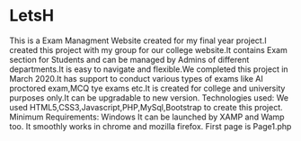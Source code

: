 # LetsH
This is a Exam Managment Website created for my final year project.I created this project with my group for our college website.It contains Exam section for Students and can be 
managed by Admins of different departments.It is easy to navigate and flexible.We completed this project in March 2020.It has support to conduct various types of exams like AI proctored exam,MCQ tye exams etc.It is created for college and university purposes only.It can be upgradable to new version.
Technologies used:
We used HTML5,CSS3,Javascript,PHP,MySql,Bootstrap to create this project.
Minimum Requirements:
Windows
It can be launched by XAMP and Wamp too.
It smoothly works in chrome and mozilla firefox.
First page is Page1.php


